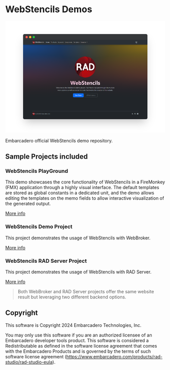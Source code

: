 # WebStencils Demos

![WebStencils screenshot](.github/images/WebStencils-Screenshot.png)

Embarcadero official WebStencils demo repository.

## Sample Projects included

### WebStencils PlayGround
This demo showcases the core functionality of WebStencils in a FireMonkey (FMX) application through a highly visual interface. The default templates are stored as global constants in a dedicated unit, and the demo allows editing the templates on the memo fields to allow interactive visualization of the generated output. 

[More info](https://github.com/Embarcadero/WebStencilsDemos/tree/main/WebStencilsPlayground)

### WebStencils Demo Project
This project demonstrates the usage of WebStencils with WebBroker. 

[More info](https://github.com/Embarcadero/WebStencilsDemos/tree/main/WebStencilsDemoProject)

### WebStencils RAD Server Project
This project demonstrates the usage of WebStencils with RAD Server. 

[More info](https://github.com/Embarcadero/WebStencilsDemos/tree/main/WebStencilsRADServerProject)

> Both WebBroker and RAD Server projects offer the same website result but leveraging two different backend options. 


## Copyright
This software is Copyright 2024 Embarcadero Technologies, Inc.

You may only use this software if you are an authorized licensee of an Embarcadero developer tools product. This software is considered a Redistributable as defined in the software license agreement that comes with the Embarcadero Products and is governed by the terms of such software license agreement (https://www.embarcadero.com/products/rad-studio/rad-studio-eula).